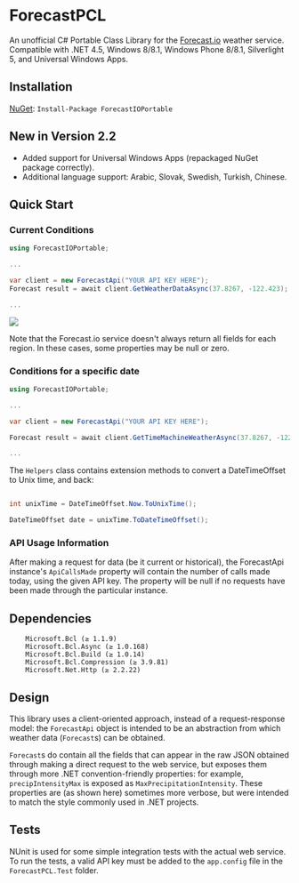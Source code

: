 # ForecastPCL
An unofficial C# Portable Class Library for the [Forecast.io](http://developer.forecast.io) weather service. Compatible with .NET 4.5, Windows 8/8.1, Windows Phone 8/8.1, Silverlight 5, and Universal Windows Apps.

## Installation
[NuGet](https://www.nuget.org/packages/ForecastIOPortable/):
`Install-Package ForecastIOPortable`

## New in Version 2.2
* Added support for Universal Windows Apps (repackaged NuGet package correctly).
* Additional language support: Arabic, Slovak, Swedish, Turkish, Chinese.


## Quick Start
### Current Conditions
```C#
using ForecastIOPortable;

...

var client = new ForecastApi("YOUR API KEY HERE");
Forecast result = await client.GetWeatherDataAsync(37.8267, -122.423);

...
```

![](http://i.imgur.com/lLuBO0C.png)

Note that the Forecast.io service doesn't always return all fields for each region. In these cases, some properties may be null or zero.

### Conditions for a specific date
```C#
using ForecastIOPortable;

...

var client = new ForecastApi("YOUR API KEY HERE");

Forecast result = await client.GetTimeMachineWeatherAsync(37.8267, -122.423, DateTimeOffset.Now);

...
```

The `Helpers` class contains extension methods to convert a DateTimeOffset to Unix time, and back:

```C#

int unixTime = DateTimeOffset.Now.ToUnixTime();

DateTimeOffset date = unixTime.ToDateTimeOffset();

```

### API Usage Information
After making a request for data (be it current or historical), the ForecastApi instance's `ApiCallsMade` property will contain the number of calls made today, using the given API key. The property will be null if no requests have been made through the particular instance.

## Dependencies

        Microsoft.Bcl (≥ 1.1.9)
        Microsoft.Bcl.Async (≥ 1.0.168)
        Microsoft.Bcl.Build (≥ 1.0.14)
        Microsoft.Bcl.Compression (≥ 3.9.81)
        Microsoft.Net.Http (≥ 2.2.22)


## Design
This library uses a client-oriented approach, instead of a request-response model: the `ForecastApi` object is intended to be an abstraction from which weather data (`Forecast`s) can be obtained.

`Forecast`s do contain all the fields that can appear in the raw JSON obtained through making a direct request to the web service, but exposes them through more .NET convention-friendly properties: for example, `precipIntensityMax` is exposed as `MaxPrecipitationIntensity`. These properties are (as shown here) sometimes more verbose, but were intended to match the style commonly used in .NET projects.

## Tests
NUnit is used for some simple integration tests with the actual web service. To run the tests, a valid API key must be added to the `app.config` file in the `ForecastPCL.Test` folder.